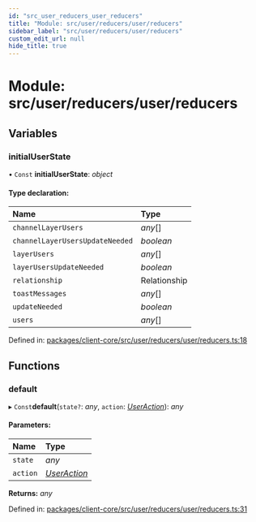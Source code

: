```yaml
---
id: "src_user_reducers_user_reducers"
title: "Module: src/user/reducers/user/reducers"
sidebar_label: "src/user/reducers/user/reducers"
custom_edit_url: null
hide_title: true
---
```


# Module: src/user/reducers/user/reducers

## Variables

### initialUserState

• `Const` **initialUserState**: *object*

#### Type declaration:

Name | Type |
:------ | :------ |
`channelLayerUsers` | *any*[] |
`channelLayerUsersUpdateNeeded` | *boolean* |
`layerUsers` | *any*[] |
`layerUsersUpdateNeeded` | *boolean* |
`relationship` | Relationship |
`toastMessages` | *any*[] |
`updateNeeded` | *boolean* |
`users` | *any*[] |

Defined in: [packages/client-core/src/user/reducers/user/reducers.ts:18](https://github.com/xr3ngine/xr3ngine/blob/716a06460/packages/client-core/src/user/reducers/user/reducers.ts#L18)

## Functions

### default

▸ `Const`**default**(`state?`: *any*, `action`: [*UserAction*](src_user_reducers_user_actions.md#useraction)): *any*

#### Parameters:

Name | Type |
:------ | :------ |
`state` | *any* |
`action` | [*UserAction*](src_user_reducers_user_actions.md#useraction) |

**Returns:** *any*

Defined in: [packages/client-core/src/user/reducers/user/reducers.ts:31](https://github.com/xr3ngine/xr3ngine/blob/716a06460/packages/client-core/src/user/reducers/user/reducers.ts#L31)
